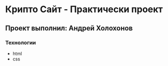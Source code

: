 # Крипто Сайт - Практически проект
## Проект выполнил: Андрей Холохонов
### Технологии
- html
- css
